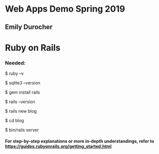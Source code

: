 # Web Apps Demo Spring 2019
## Emily Durocher

# Ruby on Rails

### Needed:
$ ruby –v

$ sqlite3 –version

$ gem install rails

$ rails –version

$ rails new blog

$ cd blog

$ bin/rails server

#### For step-by-step explanations or more in-depth understandings, refer to https://guides.rubyonrails.org/getting_started.html
